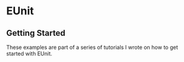 # EUnit

## Getting Started

These examples are part of a series of tutorials I wrote on how to get started with EUnit.
